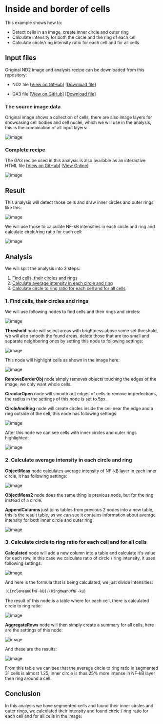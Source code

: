 # Inside and border of cells

This example shows how to:

- Detect cells in an image, create inner circle and outer ring
- Calculate intensity for both the circle and the ring of each cell
- Calculate circle/ring intensity ratio for each cell and for all cells

## Input files

Original ND2 image and analysis recipe can be downloaded from this repository:

- ND2 file [[View on GitHub](./GA3_Inside_and_border_of_cell_example.nd2)] [[Download file](https://laboratory-imaging.github.io/GA3-examples/NIS_v6.10/11-Circle_Ring_Ratio/GA3_Inside_and_border_of_cell_example.nd2)]

- GA3 file [[View on GitHub](./GA3_Inside_and_border_of_cell_example.ga3)] [[Download file](https://laboratory-imaging.github.io/GA3-examples/NIS_v6.10/11-Circle_Ring_Ratio/GA3_Inside_and_border_of_cell_example.ga3)]

### The source image data

Original image shows a collection of cells, there are also image layers for showcasing cell bodies and cell nuclei, which we will use in the analysis, this is the combination of all input layers:

![image](images/00_input_image.png "Image 1 - cells")

### Complete recipe

The GA3 recipe used in this analysis is also available as an interactive HTML file [[View on GitHub](./recipe.html)] [[View Online](https://laboratory-imaging.github.io/GA3-examples/NIS_v6.10/11-Circle_Ring_Ratio/recipe.html)]

![image](images/01_recipe.png "Image 2 - GA3 recipe")

## Result

This analysis will detect those cells and draw inner circles and outer rings like this:

![image](images/02_result.png "Image 3 - result")

We will use those to calculate NF-kB intensities in each circle and ring and calculate circle/ring ratio for each cell:

![image](images/03_result_table.png "Image 4 - result table")

## Analysis

We will split the analysis into 3 steps:

1) [Find cells, their circles and rings](#1-find-cells-their-circles-and-rings)
2) [Calculate average intensity in each circle and ring](#2-calculate-average-intensity-in-each-circle-and-ring)
3) [Calculate circle to ring ratio for each cell and for all cells](#3-calculate-circle-to-ring-ratio-for-each-cell-and-for-all-cells)

### 1. Find cells, their circles and rings

We will use following nodes to find cells and their rings and circles:

![image](./images/10_find_cell_nodes.png "Image 5 - find cells, circles, rings nodes")

**Threshold** node will select areas with brightness above some set threshold, we will also smooth the found areas, delete those that are too small and separate neighboring ones by setting this node to following settings:

![image](./images/11_threshold_settings.png "Image 6 - Threshold settings")

This node will highlight cells as shown in the image here:

![image](./images/12_find_cells.png "Image 7 - Found cells")

**RemoveBorderObj** node simply removes objects touching the edges of the image, we only want whole cells.

**CircularOpen** node will smooth out edges of cells to remove imperfections, the radius in the settings of this node is set to 5px.

**CircleAndRing** node will create circles inside the cell near the edge and a ring outside of the cell, this node has following settings:

![image](./images/13_ring_circle_settings.png "Image 8 - CircleAndRing node settings")

After this node we can see cells with inner circles and outer rings highlighted:

![image](images/02_result.png "Image 9 - result")

### 2. Calculate average intensity in each circle and ring

**ObjectMeas** node calculates average intensity of NF-kB layer in each inner circle, it has following settings:

![image](./images/20_objmeas_settings.png "Image 10 - ObjMeas settings")

**ObjectMeas2** node does the same thing is previous node, but for the ring instead of a circle.

**AppendColumns** just joins tables from previous 2 nodes into a new table, this is the result table, as we can see it contains information about average intensity for both inner circle and outer ring.

![image](./images/21_result.png "Image 11 - Joined table")

### 3. Calculate circle to ring ratio for each cell and for all cells

**Calculated** node will add a new column into a table and calculate it's value for each row, in this case we calculate ratio of circle / ring intensity, it uses following settings:

![image](./images/30_calculated_node.png "Image 12 - Calculated node")

And here is the formula that is being calculated, we just divide intensities:

```js
(CircleMeanOfNF-kB)/(RingMeanOfNF-kB)
```

The result of this node is a table where for each cell, there is calculated circle to ring ratio:

![image](images/03_result_table.png "Image 13 - result table")

**AggregateRows** node will then simply create a summary for all cells, here are the settings of this node:

![image](./images/31_aggregate_rows.png "Image 14 - AggregateRows settings")

And these are the results:

![image](./images/32_aggregated_result.png "Image 15 - Results for all cells")

From this table we can see that the average circle to ring ratio in segmented 31 cells is almost 1.25, inner circle is thus 25% more intense in NF-kB layer then ring around a cell.

## Conclusion

In this analysis we have segmented cells and found their inner circles and outer rings, we calculated their intensity and found circle / ring ratio for each cell and for all cells in the image.
